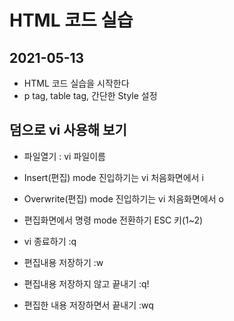 # HTML 코드 실습

## 2021-05-13
* HTML 코드 실습을 시작한다
* p tag, table tag, 간단한 Style 설정

## 덤으로 vi 사용해 보기
* 파일열기 : vi 파일이름
* Insert(편집) mode 진입하기는
vi 처음화면에서 i
* Overwrite(편집) mode 진입하기는
vi 처음화면에서 o

* 편집화면에서  명령 mode 전환하기
ESC 키(1~2)
* vi 종료하기  :q
* 편집내용 저장하기 :w
* 편집내용 저장하지 않고 끝내기 :q!
* 편집한 내용 저장하면서 끝내기 :wq
